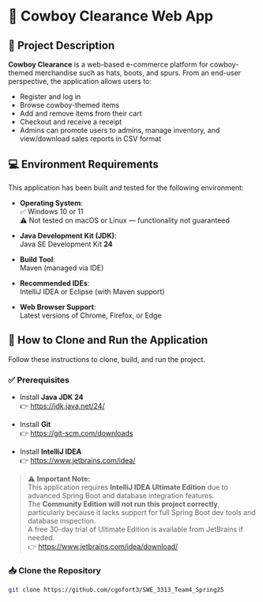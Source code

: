 # 🤠 Cowboy Clearance Web App

## 📝 Project Description

**Cowboy Clearance** is a web-based e-commerce platform for cowboy-themed merchandise such as hats, boots, and spurs. From an end-user perspective, the application allows users to:

- Register and log in
- Browse cowboy-themed items
- Add and remove items from their cart
- Checkout and receive a receipt
- Admins can promote users to admins, manage inventory, and view/download sales reports in CSV format

## 💻 Environment Requirements

This application has been built and tested for the following environment:

- **Operating System**:  
  ✅ Windows 10 or 11  
  ⚠️ Not tested on macOS or Linux — functionality not guaranteed

- **Java Development Kit (JDK)**:  
  Java SE Development Kit **24**

- **Build Tool**:  
  Maven (managed via IDE)

- **Recommended IDEs**:  
  IntelliJ IDEA or Eclipse (with Maven support)

- **Web Browser Support**:  
  Latest versions of Chrome, Firefox, or Edge

## 🚀 How to Clone and Run the Application

Follow these instructions to clone, build, and run the project.

### ✅ Prerequisites

- Install **Java JDK 24**  
  👉 https://jdk.java.net/24/

- Install **Git**  
  👉 https://git-scm.com/downloads

- Install **IntelliJ IDEA**  
  👉 https://www.jetbrains.com/idea/

> ⚠️ **Important Note:**  
> This application requires **IntelliJ IDEA Ultimate Edition** due to advanced Spring Boot and database integration features.  
> The **Community Edition will not run this project correctly**, particularly because it lacks support for full Spring Boot dev tools and database inspection.  
> A free 30-day trial of Ultimate Edition is available from JetBrains if needed.  
> 👉 https://www.jetbrains.com/idea/download/

### 📥 Clone the Repository

```bash
git clone https://github.com/cgofort3/SWE_3313_Team4_Spring25
